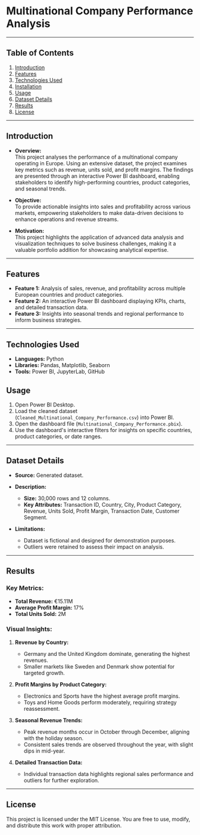 # **Multinational Company Performance Analysis**

---

## **Table of Contents**

1. [Introduction](#introduction)  
2. [Features](#features)  
3. [Technologies Used](#technologies-used)  
4. [Installation](#installation)  
5. [Usage](#usage)  
6. [Dataset Details](#dataset-details)  
7. [Results](#results)  
8. [License](#license)  

---

## **Introduction**

- **Overview:**  
  This project analyses the performance of a multinational company operating in Europe. Using an extensive dataset, the project examines key metrics such as revenue, units sold, and profit margins. The findings are presented through an interactive Power BI dashboard, enabling stakeholders to identify high-performing countries, product categories, and seasonal trends.

- **Objective:**  
  To provide actionable insights into sales and profitability across various markets, empowering stakeholders to make data-driven decisions to enhance operations and revenue streams.

- **Motivation:**  
  This project highlights the application of advanced data analysis and visualization techniques to solve business challenges, making it a valuable portfolio addition for showcasing analytical expertise.

---

## **Features**

- **Feature 1:** Analysis of sales, revenue, and profitability across multiple European countries and product categories.  
- **Feature 2:** An interactive Power BI dashboard displaying KPIs, charts, and detailed transaction data.  
- **Feature 3:** Insights into seasonal trends and regional performance to inform business strategies.  

---

## **Technologies Used**

- **Languages:** Python  
- **Libraries:** Pandas, Matplotlib, Seaborn  
- **Tools:** Power BI, JupyterLab, GitHub  



## **Usage**

1. Open Power BI Desktop.  
2. Load the cleaned dataset (`Cleaned_Multinational_Company_Performance.csv`) into Power BI.  
3. Open the dashboard file (`Multinational_Company_Performance.pbix`).  
4. Use the dashboard's interactive filters for insights on specific countries, product categories, or date ranges.  

---

## **Dataset Details**

- **Source:** Generated dataset.  
- **Description:**  
  - **Size:** 30,000 rows and 12 columns.  
  - **Key Attributes:** Transaction ID, Country, City, Product Category, Revenue, Units Sold, Profit Margin, Transaction Date, Customer Segment.  

- **Limitations:**  
  - Dataset is fictional and designed for demonstration purposes.  
  - Outliers were retained to assess their impact on analysis.  

---

## **Results**

### **Key Metrics:**
- **Total Revenue:** €15.11M  
- **Average Profit Margin:** 17%  
- **Total Units Sold:** 2M  

### **Visual Insights:**
1. **Revenue by Country:**  
   - Germany and the United Kingdom dominate, generating the highest revenues.  
   - Smaller markets like Sweden and Denmark show potential for targeted growth.  

2. **Profit Margins by Product Category:**  
   - Electronics and Sports have the highest average profit margins.  
   - Toys and Home Goods perform moderately, requiring strategy reassessment.  

3. **Seasonal Revenue Trends:**  
   - Peak revenue months occur in October through December, aligning with the holiday season.  
   - Consistent sales trends are observed throughout the year, with slight dips in mid-year.  

4. **Detailed Transaction Data:**  
   - Individual transaction data highlights regional sales performance and outliers for further exploration.  

---

## **License**

This project is licensed under the MIT License. You are free to use, modify, and distribute this work with proper attribution.
